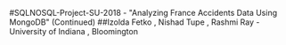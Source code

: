 #SQLNOSQL-Project-SU-2018 - "Analyzing France Accidents Data Using MongoDB" (Continued)
##Izolda Fetko , Nishad Tupe , Rashmi Ray - University of Indiana , Bloomington
